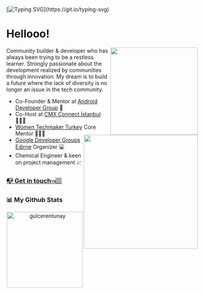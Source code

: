 [![Typing SVG](https://readme-typing-svg.herokuapp.com?color=%236EF7EF&size=57&center=true&multiline=true&width=2000&height=162&lines=Choose+discomfort+for+growth!)](https://git.io/typing-svg)


<h1> Hellooo!  </h1>


<img align="right" src="https://media.giphy.com/media/VeGdOthTGx5z6wEdrt/giphy.gif" width='230'/>

<img align="right" src="https://media.giphy.com/media/B0ifefWijDGktTd683/giphy.gif" width='300'/>



Community builder & developer who has always been trying to be a restless learner. Strongly passionate about the development realized by communities through innovation.
My dream is to build a future where the lack of diversity is no longer an issue in the tech community.




- Co-Founder & Mentor at [Android Developer Group](https://www.youtube.com/c/AndroidStudentClub) 🤩
- Co-Host at [CMX Connect İstanbul](https://events.cmxhub.com/istanbul/) 🙋🏽‍♀️
- [Women Techmaker Turkey](https://www.instagram.com/womentechmakerspower/) Core Mentor 👩🏽‍💻
- [Google Developer Groups Edirne](https://www.instagram.com/gdgedirne/?hl=tr) Organizer 💻
- Chemical Engineer & keen on project management 📈

<!-- Social icons section -->

### [📭 Get in touch👈🏼](https://manylink.co/@cerentunay)


### 📊 My Github Stats

<p align="center">
<a href="https://github.com/gulcerentunay">
  <img height="200em" align="center" src="https://github-readme-stats.vercel.app/api?username=gulcerentunay&show_icons=true&locale=en&theme=algolia&include_all_commits=true&count_private=true" alt="gulcerentunay"/>
  </a>
</p>


